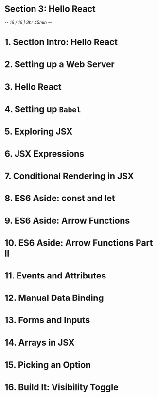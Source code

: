 # Section 3: Hello React
*-- 16 / 16 | 3hr 45min --*

# 1. Section Intro: Hello React

# 2. Setting up a Web Server

# 3. Hello React

# 4. Setting up `Babel`

# 5. Exploring JSX

# 6. JSX Expressions

# 7. Conditional Rendering in JSX

# 8. ES6 Aside: const and let

# 9. ES6 Aside: Arrow Functions

# 10. ES6 Aside: Arrow Functions Part II

# 11. Events and Attributes

# 12. Manual Data Binding

# 13. Forms and Inputs

# 14. Arrays in JSX

# 15. Picking an Option

# 16. Build It: Visibility Toggle
